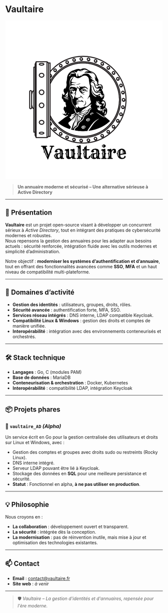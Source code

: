 # Vaultaire

![Vaultaire Logo](./images/vaultaire_logo.svg)

> **Un annuaire moderne et sécurisé – Une alternative sérieuse à Active Directory**

---

## 🚀 Présentation

**Vaultaire** est un projet open-source visant à développer un concurrent sérieux à *Active Directory*, tout en intégrant des pratiques de cybersécurité modernes et robustes.  
Nous repensons la gestion des annuaires pour les adapter aux besoins actuels : sécurité renforcée, intégration fluide avec les outils modernes et simplicité d’administration.

Notre objectif : **moderniser les systèmes d’authentification et d’annuaire**, tout en offrant des fonctionnalités avancées comme **SSO**, **MFA** et un haut niveau de compatibilité multi-plateforme.

---

## 🔐 Domaines d’activité

- **Gestion des identités** : utilisateurs, groupes, droits, rôles.
- **Sécurité avancée** : authentification forte, MFA, SSO.
- **Services réseau intégrés** : DNS interne, LDAP compatible Keycloak.
- **Compatibilité Linux & Windows** : gestion des droits et comptes de manière unifiée.
- **Interopérabilité** : intégration avec des environnements conteneurisés et orchestrés.

---

## 🛠️ Stack technique

- **Langages** : Go, C (modules PAM)
- **Base de données** : MariaDB
- **Conteneurisation & orchestration** : Docker, Kubernetes
- **Interopérabilité** : compatibilité LDAP, intégration Keycloak

---

## 📦 Projets phares

### 🔹 `vaultaire_AD` *(Alpha)*
Un service écrit en Go pour la gestion centralisée des utilisateurs et droits sur Linux et Windows, avec :

- Gestion des comptes et groupes avec droits sudo ou restreints (Rocky Linux).
- DNS interne intégré.
- Serveur LDAP pouvant être lié à Keycloak.
- Stockage des données en **SQL** pour une meilleure persistance et sécurité.
- **Statut** : Fonctionnel en alpha, **à ne pas utiliser en production**.

---

## 💡 Philosophie

Nous croyons en :

- **La collaboration** : développement ouvert et transparent.
- **La sécurité** : intégrée dès la conception.
- **La modernisation** : pas de réinvention inutile, mais mise à jour et optimisation des technologies existantes.

---

## 📫 Contact

- **Email** : [contact@vaultaire.fr](mailto:contact@vaultaire.fr)
- **Site web** : *à venir*

---

> 🛡️ *Vaultaire – La gestion d'identités et d'annuaires, repensée pour l'ère moderne.*
